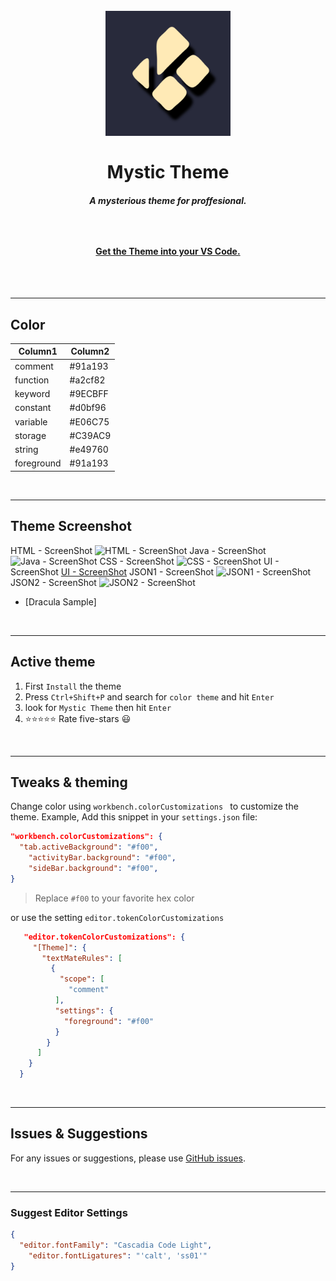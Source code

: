 <h1 align="center"><br>
    <img src="img/icon.png" alt="logo" width="200">
    <br><br> Mystic Theme
    <h5 align="center">A mysterious theme for proffesional.<h5><br>
    <h4 align="center">
    <a href="https://marketplace.visualstudio.com/items?itemName=AbrarShakhi.abrar-mystic-theme">Get the Theme into your VS Code.</a>
    </h4><br></h1>

<br>


<!-- --------------------------- -->
<!-- ## What,s new in [0.4.0] -->

<!-- ### Fixed -->
<!-- * Terminal foreground color now matches with the editor forground color instand of tab forground. -->
<!-- * fixed `README.md` file. -->
<!-- * fixed img path, now screenshot and logo will appear perfectly. -->
<!-- * changed so much colors. -->

<!-- [See more ](CHANGELOG.md) -->

<!-- <br> -->


---------------------------
## Color

|Column1     |Column2  |
|------------|-------- |
|comment     |#91a193  |
|function    |#a2cf82  |
|keyword     |#9ECBFF  |
|constant    |#d0bf96  |
|variable    |#E06C75  |
|storage     |#C39AC9  |
|string      |#e49760  |
|foreground  |#91a193  |

<br>


---------------------------
## Theme Screenshot

HTML - ScreenShot ![HTML - ScreenShot](/img/ss1.png)
Java - ScreenShot ![Java - ScreenShot](/img/ss2.png)
CSS - ScreenShot ![CSS - ScreenShot](/img/ss3.png)
UI - ScreenShot [UI - ScreenShot](/img/ss4.png)
JSON1 - ScreenShot ![JSON1 - ScreenShot](/img/ss5.png)
JSON2 - ScreenShot ![JSON2 - ScreenShot](/img/ss6.png)
- [Dracula Sample]

<br>


---------------------------
## Active theme

1. First `Install` the theme
2. Press `Ctrl+Shift+P` and search for `color theme` and hit `Enter`
3. look for `Mystic Theme` then hit `Enter`
4. ⭐⭐⭐⭐⭐ Rate five-stars 😃

<br>


---------------------------
## Tweaks & theming

Change color using `workbench.colorCustomizations ` to customize the theme. Example, Add this snippet in your `settings.json` file:

```json
"workbench.colorCustomizations": {
  "tab.activeBackground": "#f00",
    "activityBar.background": "#f00",
    "sideBar.background": "#f00",
}
```
> Replace `#f00` to your favorite hex color

or use the setting `editor.tokenColorCustomizations`

```json
   "editor.tokenColorCustomizations": {
     "[Theme]": {
       "textMateRules": [
         {
           "scope": [
             "comment"
          ],
          "settings": {
            "foreground": "#f00"
          }
        }
      ]
    }
  }
```

<br>


---------------------------
## Issues & Suggestions

For any issues or suggestions, please use [GitHub issues](https://github.com/AbrarShakhi/mystic-theme/issues).

<br>


---------------------------
### Suggest Editor Settings

```json
{
  "editor.fontFamily": "Cascadia Code Light",
    "editor.fontLigatures": "'calt', 'ss01'"
}
```